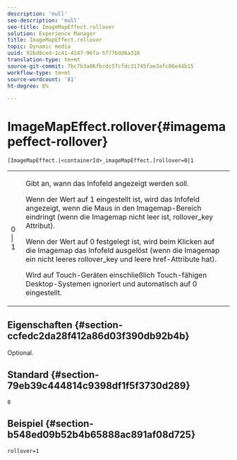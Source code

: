 ```yaml
---
description: 'null'
seo-description: 'null'
seo-title: ImageMapEffect.rollover
solution: Experience Manager
title: ImageMapEffect.rollover
topic: Dynamic media
uuid: 92bd8ced-1c41-4147-96fa-5f77bdd6a316
translation-type: tm+mt
source-git-commit: 7bc7b3a86fbcdc57cfdc31745fae3afc06e44b15
workflow-type: tm+mt
source-wordcount: '81'
ht-degree: 8%

---
```



# ImageMapEffect.rollover{#imagemapeffect-rollover}

`[ImageMapEffect.|<containerId>_imageMapEffect.]rollover=0|1`

<table id="table_2671D63442B54F659C32C4A3CC61DD7C"> 
 <tbody> 
  <tr> 
   <td colname="col1"> <p><span class="codeph"> 0 | 1</span> </p> </td> 
   <td colname="col2"> <p>Gibt an, wann das Infofeld angezeigt werden soll. </p> <p>Wenn der Wert auf <span class="codeph"> 1</span> eingestellt ist, wird das Infofeld angezeigt, wenn die Maus in den Imagemap-Bereich eindringt (wenn die Imagemap nicht leer ist, <span class="codeph"> rollover_key</span> Attribut). </p> <p>Wenn der Wert auf <span class="codeph"> 0</span> festgelegt ist, wird beim Klicken auf die Imagemap das Infofeld ausgelöst (wenn die Imagemap ein nicht leeres <span class="codeph"> rollover_key</span> und leere <span class="codeph"> href</span>-Attribute hat). </p> <p> Wird auf Touch-Geräten einschließlich Touch-fähigen Desktop-Systemen ignoriert und automatisch auf <span class="codeph"> 0</span> eingestellt. </p> </td> 
  </tr> 
 </tbody> 
</table>

## Eigenschaften {#section-ccfedc2da28f412a86d03f390db92b4b}

Optional.

## Standard {#section-79eb39c444814c9398df1f5f3730d289}

`0`

## Beispiel {#section-b548ed09b52b4b65888ac891af08d725}

`rollover=1`
